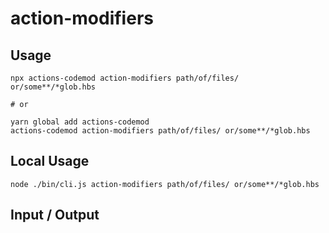 # action-modifiers


## Usage

```
npx actions-codemod action-modifiers path/of/files/ or/some**/*glob.hbs

# or

yarn global add actions-codemod
actions-codemod action-modifiers path/of/files/ or/some**/*glob.hbs
```

## Local Usage
```
node ./bin/cli.js action-modifiers path/of/files/ or/some**/*glob.hbs
```

## Input / Output

<!--FIXTURES_TOC_START-->
<!--FIXTURES_TOC_END-->

<!--FIXTURES_CONTENT_START-->
<!--FIXTURES_CONTENT_END-->